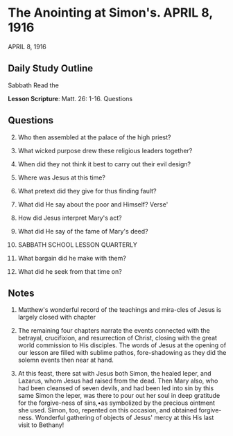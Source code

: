 # The Anointing at Simon's. APRIL 8, 1916
APRIL 8, 1916

## Daily Study Outline

Sabbath Read the

**Lesson Scripture**: Matt. 26: 1-16. Questions

## Questions

2. Who then assembled at the palace of the high priest? 

3. What wicked purpose drew these religious leaders together? 

4. When did they not think it best to carry out their evil design? 

5. Where was Jesus at this time? 

10. What pretext did they give for thus finding fault? 

13. What did He say about the poor and Himself? Verse'

14. How did Jesus interpret Mary's act? 

15. What did He say of the fame of Mary's deed? 

4. SABBATH SCHOOL LESSON QUARTERLY

18. What bargain did he make with them? 

19. What did he seek from that time on? 

## Notes

1. Matthew's wonderful record of the teachings and mira-cles of Jesus is largely closed with chapter

25. The remaining four chapters narrate the events connected with the betrayal, crucifixion, and resurrection of Christ, closing with the great world commission to His disciples. The words of Jesus at the opening of our lesson are filled with sublime pathos, fore-shadowing as they did the solemn events then near at hand.

3. At this feast, there sat with Jesus both Simon, the healed leper, and Lazarus, whom Jesus had raised from the dead. Then Mary also, who had been cleansed of seven devils, and had been led into sin by this same Simon the leper, was there to pour out her soul in deep gratitude for the forgive-ness of sins,•as symbolized by the precious ointment she used. Simon, too, repented on this occasion, and obtained forgive-ness. Wonderful gathering of objects of Jesus' mercy at this His last visit to Bethany!
